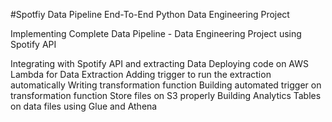 #Spotfiy Data Pipeline End-To-End Python Data Engineering Project

Implementing Complete Data Pipeline - Data Engineering Project using Spotify API

Integrating with Spotify API and extracting Data
Deploying code on AWS Lambda for Data Extraction
Adding trigger to run the extraction automatically
Writing transformation function
Building automated trigger on transformation function
Store files on S3 properly
Building Analytics Tables on data files using Glue and Athena
